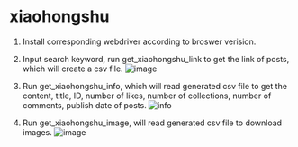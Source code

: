 # xiaohongshu
1. Install corresponding webdriver according to broswer verision.

2. Input search keyword, run get_xiaohongshu_link to get the link of posts, which will create a csv file.
![image](https://github.com/user-attachments/assets/121cc9f0-8cb1-4184-8c50-0a5abb49320f)

3. Run get_xiaohongshu_info, which will read generated csv file to get the content, title, ID, number of likes, number of collections, number of comments, publish date of posts.
![info](https://github.com/user-attachments/assets/b6fd85c8-4d72-4e86-8a58-c53b4e6491b0)

4. Run get_xiaohongshu_image, will read generated csv file to download images.
![image](https://github.com/user-attachments/assets/05a0cc4f-cc7b-4909-9a16-2b611887e7af)
